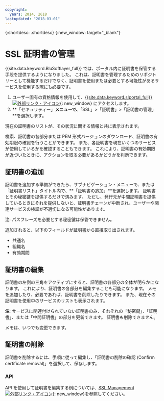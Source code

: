 ```yaml
---
copyright:
  years: 2014, 2018
lastupdated: "2018-03-01"
---
```


{:shortdesc: .shortdesc}
{:new_window: target="_blank"}

# SSL 証明書の管理

{{site.data.keyword.BluSoftlayer_full}} では、ポータル内に証明書を保管する手段を提供するようになりました。 これは、証明書を管理するためのリポジトリーとして機能するだけでなく、証明書を使用または必要とする可能性があるサービスを使用する際にも必要です。

1. ユーザー固有の資格情報を使用して、[{{site.data.keyword.slportal_full}} ![外部リンク・アイコン](../../icons/launch-glyph.svg "外部リンク・アイコン")](https://control.softlayer.com/){: new_window} にアクセスします。
2. **「セキュリティー」**メニューで、**「SSL」>「証明書」>「証明書の管理」**を選択します。

現在の証明書のリストが、その状況に関する情報と共に表示されます。

検索、証明書の各部分または PEM 形式バージョンのダウンロード、証明書の有効期限の確認を行うことができます。 また、各証明書を現在いくつのサービスが使用しているかを確認することもできます。 これにより、証明書の有効期限が近づいたときに、アクションを取る必要があるかどうかを判断できます。

## 証明書の追加

証明書を追加する準備ができたら、サブナビゲーション・メニューで、または「証明書リスト」タイトル内で、**「証明書の追加」**を選択します。 証明書とその秘密鍵を提供するだけで済みます。 ただし、発行元が中間証明書を提供しているときにそれを提供しないと、証明書チェーンが中断され、ユーザーや関連サービスの検証が不適切になる可能性があります。

注: パスフレーズを必要とする秘密鍵は保管できません。

追加されると、以下のフィールドが証明書から直接取り出されます。

* 共通名
* 組織名
* 有効期間

## 証明書の編集

証明書の左側の三角をアクティブにすると、証明書の各部分の全体が明らかになります。 これにより、証明書の各部分を編集することも可能になります。 メモを追加したり、必要であれば、証明書を削除したりできます。 また、現在その証明書を使用中のサービスのリストも表示されます。

**注**: サービスに関連付けられていない証明書のみ、それぞれの「秘密鍵」、「証明書」、または「中間証明書」の部分を更新できます。  証明書も削除できません。

メモは、いつでも変更できます。

## 証明書の削除

証明書を削除するには、手順に従って編集し、「証明書の削除の確認 (Confirm certificate removal)」を選択して、保存します。

### API

API を使用して証明書を編集する例については、[SSL Management ![外部リンク・アイコン](../../icons/launch-glyph.svg "外部リンク・アイコン")](http://sldn.softlayer.com/article/ssl-management){: new_window}を参照してください。 
